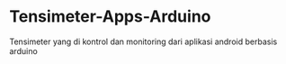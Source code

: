 # Tensimeter-Apps-Arduino
Tensimeter yang di kontrol dan monitoring dari aplikasi android berbasis arduino
